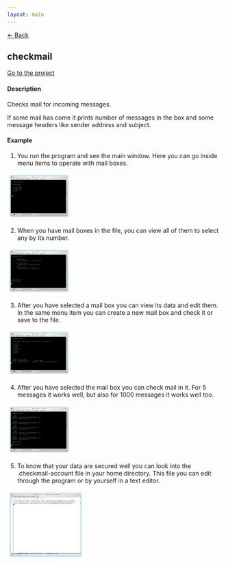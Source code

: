 ```yaml
---
layout: main
---
```


[<- Back](./)

## [](#checkmail)checkmail
[Go to the project](https://github.com/freeprogs/checkmail)

#### [](#desc)Description

Checks mail for incoming messages.

If some mail has come it prints number of messages in the box and some
message headers like sender address and subject.

#### [](#example)Example

1) You run the program and see the main window. Here you can go inside menu items to operate with mail boxes.

[![](./assets/images/checkmail/screen-mini-checkmail1.png)](./assets/images/checkmail/screen-checkmail1.png)

2) When you have mail boxes in the file, you can view all of them to select any by its number.

[![](./assets/images/checkmail/screen-mini-checkmail2.png)](./assets/images/checkmail/screen-checkmail2.png)

3) After you have selected a mail box you can view its data and edit them. In the same menu item you can create a new mail box and check it or save to the file.

[![](./assets/images/checkmail/screen-mini-checkmail3.png)](./assets/images/checkmail/screen-checkmail3.png)

4) After you have selected the mail box you can check mail in it. For 5 messages it works well, but also for 1000 messages it works well too.

[![](./assets/images/checkmail/screen-mini-checkmail4.png)](./assets/images/checkmail/screen-checkmail4.png)

5) To know that your data are secured well you can look into the .checkmail-account file in your home directory. This file you can edit through the program or by yourself in a text editor.

[![](./assets/images/checkmail/screen-mini-checkmail5.png)](./assets/images/checkmail/screen-checkmail5.png)
